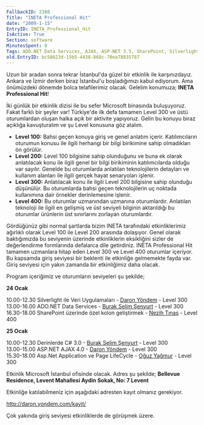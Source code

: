 ```yaml
---
FallbackID: 2308
Title: "INETA Professional Hit"
date: "2009-1-15"
EntryID: INETA_Professional_Hit
IsActive: True
Section: software
MinutesSpent: 0
Tags: ADO.NET Data Services, AJAX, ASP.NET 3.5, SharePoint, Silverlight 2.0, ASP.NET
old.EntryID: bc58623d-15b5-4438-868c-70ea78835787
---
```

Uzun bir aradan sonra tekrar İstanbul'da güzel bir etkinlik ile
karşınızdayız. Ankara ve İzmir derken biraz İstanbul'u boşladığımızı
kabul ediyorum. Ama önümüzdeki dönemde bolca telafilerimiz olacak.
Gelelim konumuza; **INETA Professional Hit**!

İki günlük bir etkinlik dizisi ile bu sefer Microsoft binasında
buluşuyoruz. Fakat farklı bir şeyler var! Türkiye'de ilk defa tamamen
Level 300 ve üstü oturumlardan oluşan halka açık bir aktivite yapıyoruz.
Gelin bu konuyu biraz açıklığa kavuşturalım ve şu Level konusuna göz
atalım.

-   **Level 100:** Bahsi geçen konuya giriş ve genel anlatım içerir.
    Katılımcıların oturumun konusu ile ilgili herhangi bir bilgi
    birikimine sahip olmadıkları ön görülür.
-   **Level 200:** Level 100 bilgisine sahip olunduğunu ve buna ek
    olarak anlatılacak konu ile ilgili genel bir bilgi birikiminin
    katılımcılarda olduğu var sayılır. Genelde bu oturumlarda anlatılan
    teknolojilerin detayları ve kullanım alanları ile ilgili gerçek
    hayat senaryoları işlenir.
-   **Level 300:** Anlatılacak konu ile ilgili Level 200 bilgisine sahip
    olunduğu düşünülür. Bu oturumlarda bahsi geçen teknolojilerin uç
    noktada kullanımına dair örnekler derinlemesine işlenir.
-   **Level 400:** Bu oturumlar uzmanından uzmanına oturumlardır.
    Anlatılan teknoloji ile ilgili en gelişmiş ve üst seviyeli bilginin
    aktarıldığı bu oturumlar ürünlerin üst sınırlarını zorlayan
    oturumlardır.

Gördüğünüz gibi normal şartlarda bizim INETA tarafındaki etkinliklerimiz
ağırlıklı olarak Level 100 ile Level 200 arasında dolaşıyor. Genel
olarak baktığımızda bu seviyenin üzerinde etkinliklerin eksikliğini
sizler de değerlendirme formlarında defalarca dile getirdiniz. INETA
Professional Hit tamamen uzmanlara hitap eden Level 300 ve Level 400
oturumlar içeriyor. Bu kapsamda giriş seviyesi bir beklenti ile
etkinliğe gelmemekte fayda var. Giriş seviyesi için yakın zamanda bir
etkinliğimiz daha olacak.

Program içeriğimiz ve oturumların seviyeleri şu şekilde;

**24 Ocak**

10.00-12.30 Silverlight ile Veri Uygulamaları - [Daron
Yöndem](http://daron.yondem.com/tr) - Level 300\
 13.00-16.00 ADO.NET Data Services - [Burak Selim
Şenyurt](http://www.bsenyurt.com/) - Level 300\
 16.30-18.00 SharePoint üzerinde özel kolon geliştirmek - [Nezih
Tınas](http://www.paylasimnoktasi.com/bloglar/nezih_tinas/default.aspx) -
Level 400

**25 Ocak**

10.00-12.30 Derinlerde C\# 3.0 - [Burak Selim
Şenyurt](http://www.bsenyurt.com/) - Level 300\
 13.00-15.00 ASP.NET AJAX 4.0 - [Daron
Yöndem](http://daron.yondem.com/tr) - Level 300\
15.30-18.00 Asp.Net Application ve Page LifeCycle - [Oğuz
Yağmur](http://www.oguzyagmur.com/) - Level 300

Etkinlik Microsoft İstanbul ofisinde olacak. Adres şu şekilde;
**Bellevue Residence, Levent Mahallesi Aydin Sokak, No: 7 Levent**

Etkinliğe katılabilmeniz için aşağıdaki adresten kayıt olmanız
gerekiyor.

<http://daron.yondem.com/kayit/>

Çok yakında giriş seviyesi etkinliklerde de görüşmek üzere.


